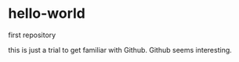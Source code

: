 # hello-world
first repository

this is just a trial to get familiar with Github. Github seems interesting.
